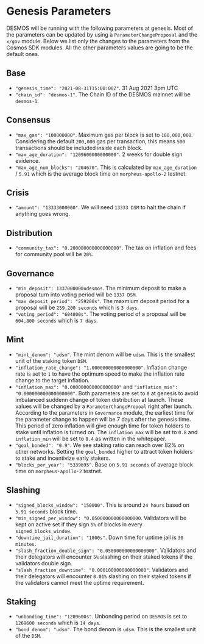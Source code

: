 # Genesis Parameters

DESMOS will be running with the following parameters at genesis. Most of the parameters can be updated by using a `ParameterChangeProposal` and the `x/gov` module. Below we list only the changes to the parameters from the  Cosmos SDK modules. All the other parameters values are going to be the default ones. 

## Base

* `"genesis_time": "2021-08-31T15:00:00Z"`. 31 Aug 2021 3pm UTC
* `"chain_id": "desmos-1"`. The Chain ID of the DESMOS mainnet will be `desmos-1`.

## Consensus

* `"max_gas": "100000000"`. Maximum gas per block is set to `100,000,000`. Considering the default `200,000` gas per transaction, this means `500` transactions should be included inside each block.
* `"max_age_duration": "1209600000000000"`. 2 weeks for double sign evidence.
* `"max_age_num_blocks": "204670"`. This is calculated by `max_age_duration` / `5.91` which is the average block time on `morpheus-apollo-2` testnet.

## Crisis

* `"amount": "13333000000"`. We will need `13333 DSM` to halt the chain if anything goes wrong.

## Distribution

* `"community_tax": "0.200000000000000000"`. The tax on inflation and fees for community pool will be `20%`.

## Governance

* `"min_deposit": 1337000000udesmos`. The minimum deposit to make a proposal turn into voting period will be `1337 DSM`.
* `"max_deposit_period": "259200s"`. The maxmium deposit period for a proposal will be `259,200 seconds` which is `3 days`.
* `"voting_period": "604800s"`. The voting period of a proposal will be `604,800 seconds` which is `7 days`.

## Mint

* `"mint_denom": "udsm"`. The mint denom will be `udsm`. This is the smallest unit of the staking token `DSM`.
* `"inflation_rate_change": "1.000000000000000000"`. Inflation change rate is set to `1` to have the optimum speed to make the inflation rate change to the target inflation.
* `"inflation_max": "0.000000000000000000"` and `"inflation_min": "0.000000000000000000"`. Both parameters are set to `0` at genesis to avoid imbalanced suddenn change of token distribution at launch. These values will be changed by a `ParameterChangePropoal` right after launch. According to the parameters in `Governance` module, the earliest time for the parameter change to happen will be 7 days after the genesis time. This period of zero inflation will give enough time for token holders to stake until inflation is turned on. The `inflation_max` will be set to `0.8` and `inflation_min` will be set to `0.4` as written in the whitepaper.
* `"goal_bonded": "0.9"`. We see staking ratio can reach over 82% on other networks. Setting the `goal_bonded` higher to attract token holders to stake and incentivize early stakers.
* `"blocks_per_year": "5339695"`. Base on `5.91 seconds` of average block time on `morpheus-apollo-2` testnet.

## Slashing

* `"signed_blocks_window": "150000"`. This is around `24 hours` based on `5.91 seconds` block time.
* `"min_signed_per_window": "0.050000000000000000`. Validators will be kept on active set if they sign `5%` of blocks in every `signed_blocks_window`.
* `"downtime_jail_duration": "1800s"`. Down time for uptime jail is `30 minutes`.
* `"slash_fraction_double_sign": "0.050000000000000000"`. Validators and their delegators will encounter `5%` slashing on their staked tokens if the validators double sign.
* `"slash_fraction_downtime": "0.000100000000000000"`. Validators and their delegators will encounter `0.01%` slashing on their staked tokens if the validators cannot meet the uptime requirement.

## Staking

* `"unbonding_time": "1209600s"`. Unbonding period on `DESMOS` is set to `1209600 seconds` which is `14 days`.
* `"bond_denom": "udsm"`. The bond denom is `udsm`. This is the smallest unit of the `DSM`.
